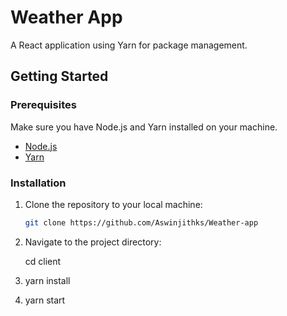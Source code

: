 # Weather App

A React application using Yarn for package management.

## Getting Started

### Prerequisites

Make sure you have Node.js and Yarn installed on your machine.

- [Node.js](https://nodejs.org/)
- [Yarn](https://yarnpkg.com/)

### Installation

1. Clone the repository to your local machine:

   ```bash
   git clone https://github.com/Aswinjithks/Weather-app

2. Navigate to the project directory:

    cd client

3. yarn install

4. yarn start
